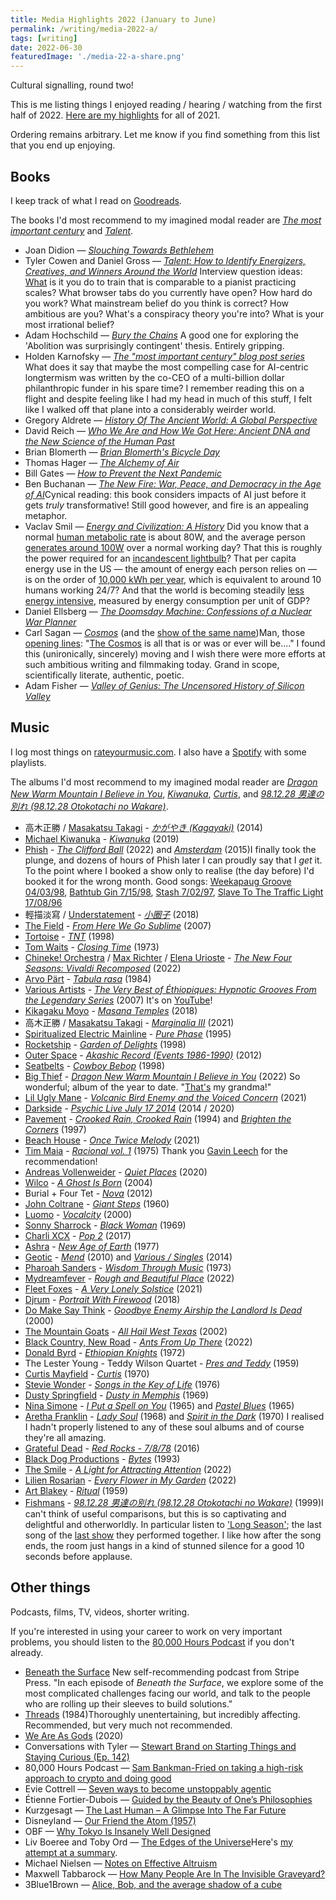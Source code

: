 ```yaml
---
title: Media Highlights 2022 (January to June)
permalink: /writing/media-2022-a/
tags: [writing]
date: 2022-06-30
featuredImage: './media-22-a-share.png'
---
```

Cultural signalling, round two!

This is me listing things I enjoyed reading / hearing / watching from the first half of 2022. [Here are my highlights](https://www.finmoorhouse.com/writing/media-2021) for all of 2021.

Ordering remains arbitrary. Let me know if you find something from this list that you end up enjoying.

## Books

I keep track of what I read on [Goodreads](https://www.goodreads.com/user/show/38695642-fin-moorhouse).

The books I'd most recommend to my imagined modal reader are [*The most important century*](https://www.goodreads.com/book/show/59244207-the-most-important-century-blog-post-series) and [*Talent*](https://www.goodreads.com/book/show/56269174-talent).

- Joan Didion — [*Slouching Towards Bethlehem*](https://www.goodreads.com/book/show/424.Slouching_Towards_Bethlehem)
- Tyler Cowen and Daniel Gross — [*Talent: How to Identify Energizers, Creatives, and Winners Around the World*](https://www.goodreads.com/book/show/56269174-talent) <Sidenote label='talent'>Interview question ideas: [What](https://www.goodreads.com/review/show/4745730808?book_show_action=false&from_review_page=1) is it you do to train that is comparable to a pianist practicing scales? What browser tabs do you currently have open? How hard do you work? What mainstream belief do you think is correct? How ambitious are you? What's a conspiracy theory you're into? What is your most irrational belief?</Sidenote>
- Adam Hochschild — [*Bury the Chains*](https://www.goodreads.com/book/show/27668.Bury_the_Chains) <Sidenote label='chains'>A good one for exploring the 'Abolition was surprisingly contingent' thesis. Entirely gripping.</Sidenote>
- Holden Karnofsky — [*The "most important century" blog post series*](https://www.goodreads.com/book/show/59244207-the-most-important-century-blog-post-series) <Sidenote label='MIC'>What does it say that maybe the most compelling case for AI-centric longtermism was written by the co-CEO of a multi-billion dollar philanthropic funder in his spare time? I remember reading this on a flight and despite feeling like I had my head in much of this stuff, I felt like I walked off that plane into a considerably weirder world.</Sidenote>
- Gregory Aldrete — [*History Of The Ancient World: A Global Perspective*](https://www.goodreads.com/book/show/25692796-history-of-the-ancient-world)
- David Reich — [*Who We Are and How We Got Here: Ancient DNA and the New Science of the Human Past*](https://www.goodreads.com/book/show/35749414-who-we-are-and-how-we-got-here)
- Brian Blomerth — [*Brian Blomerth's Bicycle Day*](https://www.goodreads.com/book/show/52003981-brian-blomerth-s-bicycle-day)
- Thomas Hager — [*The Alchemy of Air*](https://www.goodreads.com/book/show/3269091-the-alchemy-of-air)
- Bill Gates — [*How to Prevent the Next Pandemic*](https://www.goodreads.com/book/show/59900689-how-to-prevent-the-next-pandemic)
- Ben Buchanan — [*The New Fire: War, Peace, and Democracy in the Age of AI*](https://www.goodreads.com/book/show/58329461-the-new-fire)<Sidenote label='fire'>Cynical reading: this book considers impacts of AI just before it gets *truly* transformative! Still good however, and fire is an appealing metaphor.</Sidenote>
- Vaclav Smil — [*Energy and Civilization: A History*](https://www.goodreads.com/book/show/31850765-energy-and-civilization) <Sidenote label='smil'>Did you know that a normal [human metabolic rate](https://en.wikipedia.org/wiki/Human_power) is about 80W, and the average person [generates around 100W](https://hypertextbook.com/facts/2003/WeiLiangMok.shtml) over a normal working day? That this is roughly the power required for an [incandescent lightbulb](https://en.wikipedia.org/wiki/Incandescent_light_bulb#Efficacy_and_efficiency)? That per capita energy use in the US — the amount of energy each person relies on — is on the order of [10,000 kWh per year](https://en.wikipedia.org/wiki/List_of_countries_by_electricity_consumption), which is equivalent to around 10 humans working 24/7? And that the world is becoming steadily [less energy intensive](https://www.eia.gov/todayinenergy/detail.php?id=27032), measured by energy consumption per unit of GDP?</Sidenote>
- Daniel Ellsberg — [*The Doomsday Machine: Confessions of a Nuclear War Planner*](https://www.goodreads.com/book/show/25663779-the-doomsday-machine)
- Carl Sagan — [*Cosmos*](https://www.goodreads.com/book/show/55030.Cosmos) (and the [show of the same name](https://letterboxd.com/film/cosmos-a-personal-voyage/))<Sidenote label='cosmos'>Man, those [opening lines](https://www.youtube.com/watch?v=uLu1cTKBspI): "[The Cosmos](https://twitter.com/finmoorhouse/status/1517999100347752448) is all that is or was or ever will be...." I found this (unironically, sincerely) moving and I wish there were more efforts at such ambitious writing and filmmaking today. Grand in scope, scientifically literate, authentic, poetic.</Sidenote>
- Adam Fisher — *[Valley of Genius: The Uncensored History of Silicon Valley](https://www.goodreads.com/book/show/36382335-valley-of-genius)*

## Music

I log most things on [rateyourmusic.com](https://rateyourmusic.com/~finm). I also have a [Spotify](https://open.spotify.com/user/finmoorhouse) with some playlists.

The albums I'd most recommend to my imagined modal reader are *[Dragon New Warm Mountain I Believe in You](https://rateyourmusic.com/release/album/big-thief/dragon-new-warm-mountain-i-believe-in-you/)*, *[Kiwanuka](https://rateyourmusic.com/release/album/michael-kiwanuka/kiwanuka/)*, *[Curtis](https://rateyourmusic.com/release/album/curtis-mayfield/curtis/)*, and *[98.12.28 男達の別れ (98.12.28 Otokotachi no Wakare)](https://rateyourmusic.com/release/album/fishmans/98_12_28-男達の別れ-98_12_28-otokotachi-no-wakare/)*.

- 高木正勝 / [Masakatsu Takagi](https://rateyourmusic.com/artist/高木正勝) - *[かがやき (Kagayaki)](https://rateyourmusic.com/release/album/高木正勝/かがやき-kagayaki/)* (2014)
- [Michael Kiwanuka](https://rateyourmusic.com/artist/michael-kiwanuka) - *[Kiwanuka](https://rateyourmusic.com/release/album/michael-kiwanuka/kiwanuka/)* (2019)
- [Phish](https://rateyourmusic.com/artist/phish) - *[The Clifford Ball](https://rateyourmusic.com/release/album/phish/the-clifford-ball/)* (2022) and *[Amsterdam](https://rateyourmusic.com/release/album/phish/amsterdam/)* (2015)<Sidenote label='phish'>I finally took the plunge, and dozens of hours of Phish later I can proudly say that I *get* it. To the point where I booked a show only to realise (the day before) I'd booked it for the wrong month. Good songs: [Weekapaug Groove 04/03/98](https://open.spotify.com/track/7CjuboegqQx6KPmaF1eXZm?si=6d13b774f92242a0), [Bathtub Gin 7/15/98](https://open.spotify.com/track/2YcWr5D9cVYcrGswsGL4VQ?si=e9f630bcb7ae40c8), [Stash 7/02/97](https://open.spotify.com/track/3CPKo5dQFFCcop5qk0uJoy?si=c4ba3dac87254798), [Slave To The Traffic Light 17/08/96](https://open.spotify.com/track/0CTaelNOOZGKcxEFGSu6qO?si=151122cb58be4e25)</Sidenote>
- 輕描淡寫 / [Understatement](https://rateyourmusic.com/artist/輕描淡寫) - *[小圈子](https://rateyourmusic.com/release/album/輕描淡寫/小圈子/)* (2018)
- [The Field](https://rateyourmusic.com/artist/the-field) - *[From Here We Go Sublime](https://rateyourmusic.com/release/album/the-field/from-here-we-go-sublime/)* (2007)
- [Tortoise](https://rateyourmusic.com/artist/tortoise) - *[TNT](https://rateyourmusic.com/release/album/tortoise/tnt/)* (1998)
- [Tom Waits](https://rateyourmusic.com/artist/tom-waits) - *[Closing Time](https://rateyourmusic.com/release/album/tom-waits/closing-time/)* (1973)
- [Chineke! Orchestra](https://rateyourmusic.com/artist/chineke-orchestra) / [Max Richter](https://rateyourmusic.com/artist/max_richter) / [Elena Urioste](https://rateyourmusic.com/artist/elena_urioste) - *[The New Four Seasons: Vivaldi Recomposed](https://rateyourmusic.com/release/album/chineke-orchestra-max-richter-elena-urioste/the-new-four-seasons-vivaldi-recomposed/)* (2022)
- [Arvo Pärt](https://rateyourmusic.com/artist/arvo_part) \- *[Tabula rasa](https://rateyourmusic.com/release/album/staatsorchester-stuttgart-lithuanian-chamber-orchestra-the-12-cellists-of-the-berlin-philharmonic-orchestra-dennis-russell-davies-saulius-sondeckis-gidon-kremer-keith-jarrett-tatjana-grindenko-alfred-schnittke/tabula-rasa/)* (1984)
- [Various Artists](https://rateyourmusic.com/artist/various-artists) - *[The Very Best of Éthiopiques: Hypnotic Grooves From the Legendary Series](https://rateyourmusic.com/release/comp/various-artists/the-very-best-of-ethiopiques-hypnotic-grooves-from-the-legendary-series/)* (2007) <Sidenote label='ethiopiques'>It's on [YouTube](https://www.youtube.com/playlist?list=PLAT4BYuk_sA_8Qkew-a7lrzj3CwFRGh11)!</Sidenote>
- [Kikagaku Moyo](https://rateyourmusic.com/artist/kikagaku-moyo) - *[Masana Temples](https://rateyourmusic.com/release/album/kikagaku-moyo/masana-temples/)* (2018)
- 高木正勝 / [Masakatsu Takagi](https://rateyourmusic.com/artist/高木正勝) - *[Marginalia III](https://rateyourmusic.com/release/comp/高木正勝/marginalia-iii/)* (2021)
- [Spiritualized Electric Mainline](https://rateyourmusic.com/artist/spiritualized) - *[Pure Phase](https://rateyourmusic.com/release/album/spiritualized-electric-mainline/pure-phase/)* (1995)
- [Rocketship](https://rateyourmusic.com/artist/rocketship) - *[Garden of Delights](https://rateyourmusic.com/release/album/rocketship/garden-of-delights/)* (1998)
- [Outer Space](https://rateyourmusic.com/artist/outer_space) - *[Akashic Record (Events 1986-1990)](https://rateyourmusic.com/release/album/outer_space/akashic_record__events_1986_1990_/)* (2012)
- [Seatbelts](https://rateyourmusic.com/artist/seatbelts-2) - *[Cowboy Bebop](https://rateyourmusic.com/release/album/seatbelts/cowboy-bebop/)* (1998)
- [Big Thief](https://rateyourmusic.com/artist/big-thief) - *[Dragon New Warm Mountain I Believe in You](https://rateyourmusic.com/release/album/big-thief/dragon-new-warm-mountain-i-believe-in-you/)* (2022) <Sidenote label='dnwmibiy'>So wonderful; album of the year to date. "[That's](https://www.youtube.com/watch?v=VMD2OGlgAEg) my grandma!"</Sidenote>
- [Lil Ugly Mane](https://rateyourmusic.com/artist/lil-ugly-mane) - *[Volcanic Bird Enemy and the Voiced Concern](https://rateyourmusic.com/release/album/lil-ugly-mane/volcanic-bird-enemy-and-the-voiced-concern/)* (2021)
- [Darkside](https://rateyourmusic.com/artist/darkside-3) - *[Psychic Live July 17 2014](https://rateyourmusic.com/release/album/darkside/psychic-live-july-17-2014/)* (2014 / 2020)
- [Pavement](https://rateyourmusic.com/artist/pavement) - *[Crooked Rain, Crooked Rain](https://rateyourmusic.com/release/album/pavement/crooked_rain__crooked_rain/)* (1994) and *[Brighten the Corners](https://rateyourmusic.com/release/album/pavement/brighten-the-corners/)* (1997)
- [Beach House](https://rateyourmusic.com/artist/beach-house) - *[Once Twice Melody](https://rateyourmusic.com/release/ep/beach-house/once-twice-melody/)* (2021)
- [Tim Maia](https://rateyourmusic.com/artist/tim_maia) - *[Racional vol. 1](https://rateyourmusic.com/release/album/tim-maia/racional-vol-1/)* (1975) <Sidenote label='racional'>Thank you [Gavin Leech](https://www.gleech.org/) for the recommendation!</Sidenote>
- [Andreas Vollenweider](https://rateyourmusic.com/artist/andreas_vollenweider) - *[Quiet Places](https://rateyourmusic.com/release/album/andreas-vollenweider/quiet-places/)* (2020)
- [Wilco](https://rateyourmusic.com/artist/wilco) - *[A Ghost Is Born](https://rateyourmusic.com/release/album/wilco/a-ghost-is-born/)* (2004)
- Burial + Four Tet - *[Nova](https://rateyourmusic.com/release/single/burial-four-tet/nova/)* (2012)
- [John Coltrane](https://rateyourmusic.com/artist/john-coltrane) - *[Giant Steps](https://rateyourmusic.com/release/album/john-coltrane/giant-steps/)* (1960)
- [Luomo](https://rateyourmusic.com/artist/luomo) - *[Vocalcity](https://rateyourmusic.com/release/album/luomo/vocalcity/)* (2000)
- [Sonny Sharrock](https://rateyourmusic.com/artist/sonny-sharrock) - *[Black Woman](https://rateyourmusic.com/release/album/sonny-sharrock/black-woman/)* (1969)
- [Charli XCX](https://rateyourmusic.com/artist/charli-xcx) - *[Pop 2](https://rateyourmusic.com/release/mixtape/charli-xcx/pop-2/)* (2017)
- [Ashra](https://rateyourmusic.com/artist/ashra) - *[New Age of Earth](https://rateyourmusic.com/release/album/ashra/new-age-of-earth/)* (1977)
- [Geotic](https://rateyourmusic.com/artist/geotic) - *[Mend](https://rateyourmusic.com/release/album/geotic/mend/)* (2010) and *[Various / Singles](https://rateyourmusic.com/release/comp/geotic/various-singles/)* (2014)
- [Pharoah Sanders](https://rateyourmusic.com/artist/pharoah_sanders) - *[Wisdom Through Music](https://rateyourmusic.com/release/album/pharoah_sanders/wisdom_through_music/)* (1973)
- [Mydreamfever](https://rateyourmusic.com/artist/mydreamfever) - *[Rough and Beautiful Place](https://rateyourmusic.com/release/album/mydreamfever/rough-and-beautiful-place/)* (2022)
- [Fleet Foxes](https://rateyourmusic.com/artist/fleet-foxes) - *[A Very Lonely Solstice](https://rateyourmusic.com/release/album/fleet-foxes/a-very-lonely-solstice/)* (2021)
- [Djrum](https://rateyourmusic.com/artist/djrum) - *[Portrait With Firewood](https://rateyourmusic.com/release/album/djrum/portrait-with-firewood/)* (2018)
- [Do Make Say Think](https://rateyourmusic.com/artist/do_make_say_think) - *[Goodbye Enemy Airship the Landlord Is Dead](https://rateyourmusic.com/release/album/do_make_say_think/goodbye_enemy_airship_the_landlord_is_dead/)* (2000)
- [The Mountain Goats](https://rateyourmusic.com/artist/the-mountain-goats) - *[All Hail West Texas](https://rateyourmusic.com/release/album/the-mountain-goats/all-hail-west-texas/)* (2002)
- [Black Country, New Road](https://rateyourmusic.com/artist/black-country-new-road) - *[Ants From Up There](https://rateyourmusic.com/release/album/black-country-new-road/ants-from-up-there-1/)* (2022)
- [Donald Byrd](https://rateyourmusic.com/artist/donald-byrd) - *[Ethiopian Knights](https://rateyourmusic.com/release/album/donald-byrd/ethiopian-knights/)* (1972)
- The Lester Young - Teddy Wilson Quartet - *[Pres and Teddy](https://rateyourmusic.com/release/album/the-lester-young-teddy-wilson-quartet/pres-and-teddy/)* (1959)
- [Curtis Mayfield](https://rateyourmusic.com/artist/curtis-mayfield) - *[Curtis](https://rateyourmusic.com/release/album/curtis-mayfield/curtis/)* (1970)
- [Stevie Wonder](https://rateyourmusic.com/artist/stevie-wonder) - *[Songs in the Key of Life](https://rateyourmusic.com/release/album/stevie-wonder/songs-in-the-key-of-life/)* (1976)
- [Dusty Springfield](https://rateyourmusic.com/artist/dusty-springfield) - *[Dusty in Memphis](https://rateyourmusic.com/release/album/dusty-springfield/dusty-in-memphis/)* (1969)
- [Nina Simone](https://rateyourmusic.com/artist/nina-simone) - *[I Put a Spell on You](https://rateyourmusic.com/release/album/nina-simone/i-put-a-spell-on-you/)* (1965) and *[Pastel Blues](https://rateyourmusic.com/release/album/nina-simone/pastel-blues/)* (1965)
- [Aretha Franklin](https://rateyourmusic.com/artist/aretha-franklin) - *[Lady Soul](https://rateyourmusic.com/release/album/aretha-franklin/lady-soul/)* (1968) and *[Spirit in the Dark](https://rateyourmusic.com/release/album/aretha-franklin/spirit-in-the-dark/)* (1970) <Sidenote label='soul'>I realised I hadn't properly listened to any of these soul albums and of course they're all amazing.</Sidenote>
- [Grateful Dead](https://rateyourmusic.com/artist/grateful-dead) - *[Red Rocks - 7/8/78](https://rateyourmusic.com/release/album/grateful-dead/red-rocks-7_8_78/)* (2016)
- [Black Dog Productions](https://rateyourmusic.com/artist/black-dog-productions) - *[Bytes](https://rateyourmusic.com/release/album/black-dog-productions/bytes/)* (1993)
- [The Smile](https://rateyourmusic.com/artist/the-smile-1) - *[A Light for Attracting Attention](https://rateyourmusic.com/release/album/the-smile/a-light-for-attracting-attention/)* (2022)
- [Lilien Rosarian](https://rateyourmusic.com/artist/lilien-rosarian) - *[Every Flower in My Garden](https://rateyourmusic.com/release/album/lilien-rosarian/every-flower-in-my-garden/)* (2022)
- [Art Blakey](https://rateyourmusic.com/artist/art-blakey) - *[Ritual](https://rateyourmusic.com/release/album/art-blakey/ritual/)* (1959)
- [Fishmans](https://rateyourmusic.com/artist/fishmans) - *[98.12.28 男達の別れ (98.12.28 Otokotachi no Wakare)](https://rateyourmusic.com/release/album/fishmans/98_12_28-男達の別れ-98_12_28-otokotachi-no-wakare/)* (1999)<Sidenote label='fishmans'>I can't think of useful comparisons, but this is so captivating and delightful and otherworldly. In particular listen to ['Long Season'](https://www.youtube.com/watch?v=wEGR_PHKK9g); the last song of the [last show](https://en.wikipedia.org/wiki/Fishmans#1998%E2%80%932004:_Otokotachi_no_Wakare,_death_of_Sato,_and_disbandment) they performed together. I like how after the song ends, the room just hangs in a kind of stunned silence for a good 10 seconds before applause.</Sidenote>

## Other things

Podcasts, films, TV, videos, shorter writing.

If you're interested in using your career to work on very important problems, you should listen to the [80,000 Hours Podcast](https://80000hours.org/podcast/) if you don't already.

- [Beneath the Surface](https://press.stripe.com/beneath-the-surface) <Sidenote label='threads'>New self-recommending podcast from Stripe Press. "In each episode of *Beneath the Surface*, we explore some of  the most complicated challenges facing our world, and talk to the people who are rolling up their sleeves to build solutions."</Sidenote>
- [Threads](https://letterboxd.com/film/threads/) (1984)<Sidenote label='threads'>Thoroughly unentertaining, but incredibly affecting. Recommended, but very much not recommended.</Sidenote>
- [We Are As Gods](https://letterboxd.com/film/we-are-as-gods/) (2020)
- Conversations with Tyler — [Stewart Brand on Starting Things and Staying Curious (Ep. 142)](https://conversationswithtyler.com/episodes/stewart-brand/)
- 80,000 Hours Podcast — [Sam Bankman-Fried on taking a high-risk approach to crypto and doing good](https://80000hours.org/podcast/episodes/sam-bankman-fried-high-risk-approach-to-crypto-and-doing-good/) 
- Evie Cottrell — [Seven ways to become unstoppably agentic](https://eviecottrell.com/blog/seven-ways-to-become-unstoppably-agentic)
- Étienne Fortier-Dubois — [Guided by the Beauty of One’s Philosophies](https://classicalfuturist.substack.com/p/guided-by-the-beauty-of-ones-philosophies?s=r&utm_source=pocket_mylist)
- Kurzgesagt — [The Last Human – A Glimpse Into The Far Future](https://www.youtube.com/watch?v=LEENEFaVUzU)
- Disneyland — [Our Friend the Atom (1957)](https://www.youtube.com/watch?v=pkwadgJORFM)
- OBF — [Why Tokyo Is Insanely Well Designed](https://www.youtube.com/watch?v=zysL_lkdtys)
- Liv Boeree and Toby Ord — [The Edges of the Universe](https://www.youtube.com/watch?v=ea3e52Uu4aQ)<Sidenote label='edges'>Here's [my attempt at a summary](https://twitter.com/finmoorhouse/status/1529763804309069824).</Sidenote>
- Michael Nielsen — [Notes on Effective Altruism](https://michaelnotebook.com/eanotes/)
- Maxwell Tabbarock — [How Many People Are In The Invisible Graveyard?](https://www.maximumprogress.org/blog/how-many-people-are-in-the-invisible-graveyard)
- 3Blue1Brown — [Alice, Bob, and the average shadow of a cube](https://www.youtube.com/watch?v=ltLUadnCyi0)
